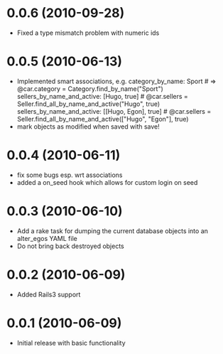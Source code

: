 # 0.0.6 (2010-09-28)
* Fixed a type mismatch problem with numeric ids

# 0.0.5 (2010-06-13)
* Implemented smart associations, e.g.
      category_by_name: Sport                          # => @car.category = Category.find_by_name("Sport")
      sellers_by_name_and_active: [Hugo, true]         # @car.sellers = Seller.find_all_by_name_and_active("Hugo", true)
      sellers_by_name_and_active: [[Hugo, Egon], true] # @car.sellers = Seller.find_all_by_name_and_active(["Hugo", "Egon"], true)
* mark objects as modified when saved with save!

# 0.0.4 (2010-06-11)
* fix some bugs esp. wrt associations
* added a on_seed hook which allows for custom login on seed

# 0.0.3 (2010-06-10)
* Add a rake task for dumping the current database objects into an alter_egos YAML file
* Do not bring back destroyed objects

# 0.0.2 (2010-06-09)
* Added Rails3 support

# 0.0.1 (2010-06-09)
* Initial release with basic functionality

